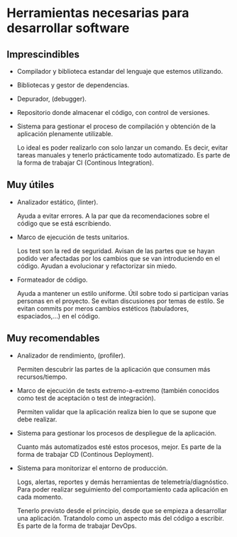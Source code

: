 # Herramientas necesarias para desarrollar software

## Imprescindibles

- Compilador y biblioteca estandar del lenguaje que estemos utilizando.

- Bibliotecas y gestor de dependencias.

- Depurador, (debugger).

- Repositorio donde almacenar el código, con control de versiones.

- Sistema para gestionar el proceso de compilación y obtención de la aplicación plenamente utilizable.

  Lo ideal es poder realizarlo con solo lanzar un comando. Es decir, evitar tareas manuales y tenerlo prácticamente todo automatizado. Es parte de la forma de trabajar CI (Continous Integration).

## Muy útiles

- Analizador estático, (linter).

  Ayuda a evitar errores. A la par que da recomendaciones sobre el código que se está escribiendo.

- Marco de ejecución de tests unitarios.

  Los test son la red de seguridad. Avisan de las partes que se hayan podido ver afectadas por los cambios que se van introduciendo en el código. Ayudan a evolucionar y refactorizar sin miedo.

- Formateador de código.

  Ayuda a mantener un estilo uniforme. Útil sobre todo si participan varias personas en el proyecto. Se evitan discusiones por temas de estilo. Se evitan commits por meros cambios estéticos (tabuladores, espaciados,...) en el código.

## Muy recomendables

- Analizador de rendimiento, (profiler).

  Permiten descubrir las partes de la aplicación que consumen más recursos/tiempo.

- Marco de ejecución de tests extremo-a-extremo (también conocidos como test de aceptación o test de integración).

  Permiten validar que la aplicación realiza bien lo que se supone que debe realizar.

- Sistema para gestionar los procesos de despliegue de la aplicación.

  Cuanto más automatizados esté estos procesos, mejor. Es parte de la forma de trabajar CD (Continous Deployment).

- Sistema para monitorizar el entorno de producción.

  Logs, alertas, reportes y demás herramientas de telemetría/diagnóstico. Para poder realizar seguimiento del comportamiento cada aplicación en cada momento.
  
  Tenerlo previsto desde el principio, desde que se empieza a desarrollar una aplicación. Tratandolo como un aspecto más del código a escribir. Es parte de la forma de trabajar DevOps.
